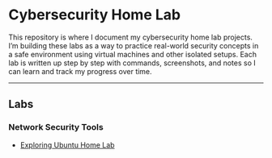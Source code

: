 # Cybersecurity Home Lab

This repository is where I document my cybersecurity home lab projects. I’m building these labs as a way to practice real-world security concepts in a safe environment using virtual machines and other isolated setups. Each lab is written up step by step with commands, screenshots, and notes so I can learn and track my progress over time.

---

## Labs

### Network Security Tools
- [Exploring Ubuntu Home Lab](Network%20security%20tools/Exploring%20Ubuntu%20Home%20Lab.md)
